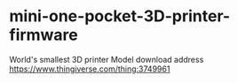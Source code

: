 # mini-one-pocket-3D-printer-firmware
World's smallest 3D printer
Model download address 
https://www.thingiverse.com/thing:3749961
